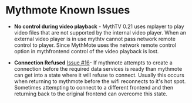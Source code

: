# Mythmote Known Issues #

  * **No control during video playback** - MythTV 0.21 uses mplayer to play video files that are not supported by the internal video player. When an external video player is in use mythtv cannot pass network remote control to player. Since MythMote uses the network remote control option in mythfrontend control of the video playback is lost.

  * **Connection Refused** [Issue #16](https://code.google.com/p/mythmote/issues/detail?id=#16)- If mythmote attempts to create a connection before the required data services is ready than mythmote can get into a state where it will refuse to connect. Usually this occurs when returning to mythmote before the wifi reconnects to it's hot spot. Sometimes attempting to connect to a different frontend and then returning back to the original frontend can overcome this state.